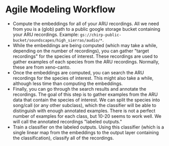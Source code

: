 # Agile Modeling Workflow

-   Compute the embeddings for all of your ARU recordings. All we need from you is a (glob) path to a public google storage bucket containing your ARU recordings. Example: `gs://chirp-public-bucket/soundscapes/high_sierras/audio/*`.
-   While the embeddings are being computed (which may take a while, depending on the number of recordings), you can gather "target recordings" for the species of interest. These recordings are used to gather examples of each species from the ARU recordings. Normally, these are from xeno-canto.
-   Once the embeddings are computed, you can search the ARU recordings for the species of interest. This might also take a while, although less time than computing the embeddings.
-   Finally, you can go through the search results and annotate the recordings. The goal of this step is to gather examples from the ARU data that contain the species of interest. We can split the species into song/call (or any other subclass), which the classifier will be able to distinguish with enough annotated examples. There is not a perfect number of examples for each class, but 10-20 seems to work well. We will call the annotated recordings "labeled outputs."
-   Train a classifier on the labeled outputs. Using this classifier (which is a single linear map from the embeddings to the output layer containing the classification), classify all of the recordings.
